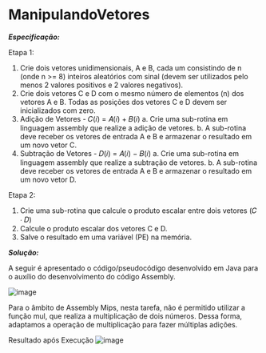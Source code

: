 # ManipulandoVetores

***Especificação:***

Etapa 1:
1. Crie dois vetores unidimensionais, A e B, cada um consistindo de n (onde n >= 8) inteiros aleatórios com sinal (devem ser utilizados 
pelo menos 2 valores positivos e 2 valores negativos).
2. Crie dois vetores C e D com o mesmo número de elementos (n) dos vetores A e B. Todas as posições dos vetores C e D devem ser 
inicializados com zero.
3. Adição de Vetores - 𝐶(𝑖) = 𝐴(𝑖) + 𝐵(𝑖)
a. Crie uma sub-rotina em linguagem assembly que realize a adição de vetores.
b. A sub-rotina deve receber os vetores de entrada A e B e armazenar o resultado em um novo vetor C.
4. Subtração de Vetores - 𝐷(𝑖) = 𝐴(𝑖) − 𝐵(𝑖)
a. Crie uma sub-rotina em linguagem assembly que realize a subtração de vetores.
b. A sub-rotina deve receber os vetores de entrada A e B e armazenar o resultado em um novo vetor D.

Etapa 2:
1. Crie uma sub-rotina que calcule o produto escalar entre dois vetores (𝐶 ∙ 𝐷)
2. Calcule o produto escalar dos vetores C e D.
3. Salve o resultado em uma variável (PE) na memória.


***Solução:***


A seguir é apresentado o código/pseudocódigo desenvolvido em Java para o auxílio do
desenvolvimento do código Assembly. 


![image](https://github.com/lusostisso/ManipulandoVetores/assets/108033299/491159ed-41b6-4712-a4cc-0145e3e482f1)


Para o âmbito de Assembly Mips, nesta tarefa, não é permitido utilizar a função mul, que
realiza a multiplicação de dois números. Dessa forma, adaptamos a operação de
multiplicação para fazer múltiplas adições.


Resultado após Execução
![image](https://github.com/lusostisso/ManipulandoVetores/assets/108033299/990eafe0-7667-481e-9b56-3fa4e418da1b)
